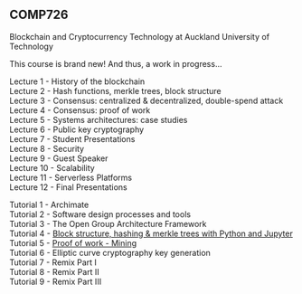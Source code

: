 ## COMP726
Blockchain and Cryptocurrency Technology at Auckland University of Technology

This course is brand new! And thus, a work in progress...

Lecture 1 - History of the blockchain\
Lecture 2 - Hash functions, merkle trees, block structure\
Lecture 3 - Consensus: centralized & decentralized, double-spend attack\
Lecture 4 - Consensus: proof of work\
Lecture 5 - Systems architectures: case studies\
Lecture 6 - Public key cryptography\
Lecture 7 - Student Presentations\
Lecture 8 - Security\
Lecture 9 - Guest Speaker\
Lecture 10 - Scalability\
Lecture 11 - Serverless Platforms\
Lecture 12 - Final Presentations

Tutorial 1 - Archimate\
Tutorial 2 - Software design processes and tools\
Tutorial 3 - The Open Group Architecture Framework\
Tutorial 4 - [Block structure, hashing & merkle trees with Python and Jupyter](https://github.com/millecodex/COMP726/blob/master/Tutorial_4_block_creation.ipynb)\
Tutorial 5 - [Proof of work - Mining](https://github.com/millecodex/COMP726/blob/master/Tutorial_5_PoW.ipynb)\
Tutorial 6 - Elliptic curve cryptography key generation\
Tutorial 7 - Remix Part I\
Tutorial 8 - Remix Part II\
Tutorial 9 - Remix Part III
